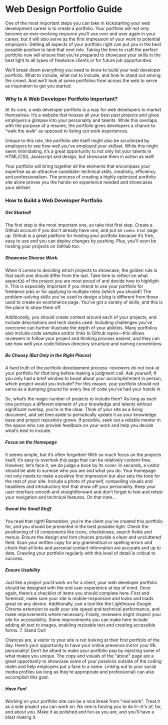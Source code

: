 # Web Design Portfolio Guide

One of the most important steps you can take in kickstarting your web development career is to create a portfolio. Your portfolio will not only become an ever-evolving resource you’ll use over and over again in your career, but it will also serve as the first impression of your work to potential employers. Getting all aspects of your portfolio right can put you in the best possible position to land that next role. Taking the time to craft the perfect portfolio now will ensure that you’re prepared to showcase your skills in the best light to all types of freelance clients or for future job opportunities. 

We’ll break down everything you need to know to build your web developer portfolio. What to include, what not to include, and how to stand out among the crowd. And we'll look at some portfolios from across the web to serve as inspiration to get you started.

### Why Is A Web Developer Portfolio Important?

At its core, a web developer portfolio is a way for web developers to market themselves. It’s a website that houses all your best past projects and gives employers a glimpse into your personality and talents. While this overlaps with the purpose of a resume, the portfolio gives developers a chance to “walk the walk” as opposed to listing out work experiences. 

Unique to this role, the portfolio site itself might also be scrutinized by employers to see how well you’ve employed your skillset. While this might seem intimidating, it’s a great opportunity to not only list your talents in HTML/CSS, Javascript and design, but showcase them in action as well! 

Your portfolio will bring together all the elements that encompass your expertise as an attractive candidate: technical skills, creativity, efficiency and professionalism. The process of creating a highly optimized portfolio site alone proves you the hands-on experience needed and showcases your skillset. 

### How to Build a Web Developer Portfolio

##### Get Started!

The first step is the most important one, so take that first step. Create a Github account if you don't already have one, and put an `index.html` page up. Github is a great platform for hosting your portfolio because it’s free, easy to use and you can deploy changes by pushing. Plus, you'll soon be hosting your projects on GitHub too.

##### Showcase Diverse Work.

When it comes to deciding which projects to showcase, the golden rule is that each one should differ from the last. Take time to reflect on what aspect(s) of the project you are most proud of and decide how to highlight it. This is especially important if you intend to use your portfolio for freelance jobs or for applying to multiple roles (which you should!) The problem-solving skills you’ve used to design a blog is different from those used to create an ecommerce page. You've got a variety of skills, and this is the place to show them off.

Additionally, you should create context around each of your projects, and include descriptions and tech stacks used. Including challenges you’ve overcome can further illustrate the depth of your abilities. Many portfolios also include code samples and/or links to Github repos—this allows reviewers to follow your project and thinking process easiest, and they can see how well your code follows directory structure and naming conventions.

##### Be Choosy (But Only in the Right Places)

A hard truth of the portfolio development process: reviewers do not look at your portfolio for _that_ long before making a judgment call. Ask yourself, If you only had a brief window to boast about your accomplishment in person, which project would you include? For this reason, your portfolio should not serve as a dumping ground for every line of code you’ve had your hands in. 

So, what’s the magic number of projects to include then? As long as each one portrays a different element of your knowledge and talents without significant overlap, you’re in the clear. Think of your site as a living document, and set time aside to periodically update it as your knowledge base and project repository grows. If possible, seek out a reliable mentor in the space who can provide feedback on your work and help you decide what’s best to include. 

##### Focus on the Homepage

It seems simple, but it’s often forgotten! With so much focus on the projects itself, it’s easy to overlook this page that can be relatively content-free. However, let’s face it, we do judge a book by its cover. In seconds, a visitor should be able to surmise who you are and what you do. Your homepage not only needs to make a positive first impression but also sets the tone for the rest of your site. Include a photo of yourself, compelling visuals and headlines and introductory text that show off your personality. Keep your user interface smooth and straightforward and don’t forget to test and retest your navigation and technical features. On that note… 

##### Sweat the Small Stuff

You read that right! Remember, you’re the client you’ve created this portfolio for, and you should be presented in the best possible light. Check the positioning of UI components like icons, checkboxes, search fields and menus. Ensure the design and font choices provide a clean and uncluttered field. Scan your written copy for any grammatical or spelling errors and check that all links and personal contact information are accurate and up to date. Crawling your portfolio regularly with this level of detail is critical to success. 

##### Ensure Usability

Just like a project you’d work on for a client, your web developer portfolio should be designed with the end user experience at top of mind. Once again, there’s a checklist of items you should complete here. First and foremost, make sure your site is mobile-responsive and looks and loads great on any device. Additionally, use a tool like the Lighthouse Google Chrome extension to audit your site speed and technical performance, and make improvements where necessary. Finally, reviewers might inspect your site for accessibility. Some improvements you can make here include adding alt text to images, enabling resizable text and creating accessible forms. 
7. Stand Out! 

Chances are, a visitor to your site is not looking at their first portfolio of the day. Here’s your opportunity to have your online presence mirror your IRL personality! Don’t be afraid to make your portfolio pop by injecting some of what makes you unique. The copy and visuals of the “about” page are a great opportunity to showcase some of your passions outside of the coding realm and help employers put a face to a name. Linking out to your social media profiles (as long as they’re appropriate and professional) can also accomplish this goal. 

##### Have Fun!

Working on your portfolio site can be a nice break from "real work". Treat it as a side project you can work on. No one is forcing you to do it—it's of, for, and about _you_. Make it as polished and fun as you are, and you'll have a blast making it.

